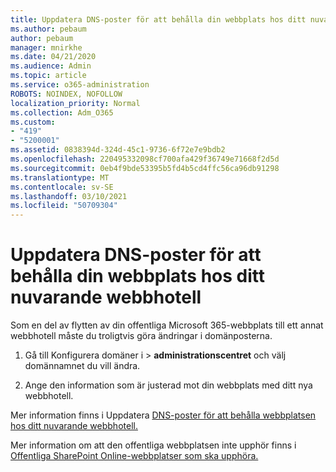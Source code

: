 ```yaml
---
title: Uppdatera DNS-poster för att behålla din webbplats hos ditt nuvarande webbhotell
ms.author: pebaum
author: pebaum
manager: mnirkhe
ms.date: 04/21/2020
ms.audience: Admin
ms.topic: article
ms.service: o365-administration
ROBOTS: NOINDEX, NOFOLLOW
localization_priority: Normal
ms.collection: Adm_O365
ms.custom:
- "419"
- "5200001"
ms.assetid: 0838394d-324d-45c1-9736-6f72e7e9bdb2
ms.openlocfilehash: 220495332098cf700afa429f36749e71668f2d5d
ms.sourcegitcommit: 0eb4f9bde53395b5fd4b5cd4ffc56ca96db91298
ms.translationtype: MT
ms.contentlocale: sv-SE
ms.lasthandoff: 03/10/2021
ms.locfileid: "50709304"
---
```

# <a name="update-dns-records-to-keep-your-website-with-your-current-hosting-provider"></a>Uppdatera DNS-poster för att behålla din webbplats hos ditt nuvarande webbhotell

Som en del av flytten av din offentliga Microsoft 365-webbplats till ett annat webbhotell måste du troligtvis göra ändringar i domänposterna.
  
1. Gå till Konfigurera domäner  i \> **administrationscentret** och välj domännamnet du vill ändra.

2. Ange den information som är justerad mot din webbplats med ditt nya webbhotell.

Mer information finns i Uppdatera [DNS-poster för att behålla webbplatsen hos ditt nuvarande webbhotell.](https://docs.microsoft.com/microsoft-365/admin/dns/update-dns-records-to-retain-current-hosting-provider?view=o365-worldwide)
  
Mer information om att den offentliga webbplatsen inte upphör finns i [Offentliga SharePoint Online-webbplatser som ska upphöra.](https://support.office.com/article/sharepoint-online-public-websites-to-be-discontinued-e86bfd2f-5c7d-446f-a430-7cfcc0130916)
